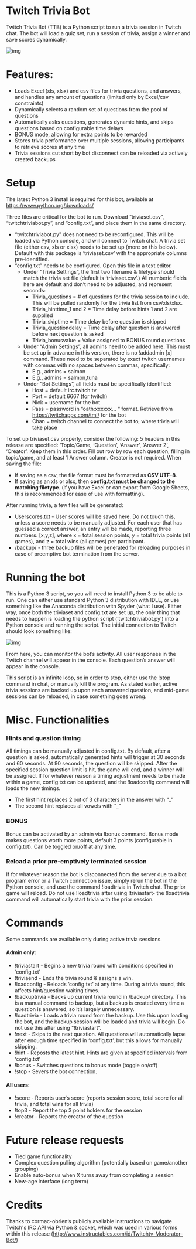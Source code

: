 # Twitch Trivia Bot

Twitch Trivia Bot (TTB) is a Python script to run a trivia session in Twitch chat. The bot will load a quiz set, run a session of trivia, assign a winner and save scores dynamically. 

![img](https://i.imgur.com/m0lVwSI.png)


# Features:
+ Loads Excel (xls, xlsx) and csv files for trivia questions, and answers, and handles any amount of questions (limited only by Excel/csv constraints)
+ Dynamically selects a random set of questions from the pool of questions
+ Automatically asks questions, generates dynamic hints, and skips questions based on configurable time delays
+ BONUS mode, allowing for extra points to be rewarded
+ Stores trivia performance over multiple sessions, allowing participants to retrieve scores at any time
+ Trivia sessions cut short by bot disconnect can be reloaded via actively created backups

# Setup
The latest Python 3 install is required for this bot, available at https://www.python.org/downloads/

Three files are critical for the bot to run. Download “triviaset.csv”, “twitchtriviabot.py”, and “config.txt”, and place them in the same directory. 

+ “twitchtriviabot.py” does not need to be reconfigured. This will be loaded via Python console, and will connect to Twitch chat.
A trivia set file (either csv, xls or xlsx) needs to be set up (more on this below). Default with this package is ‘triviaset.csv’ with the appropriate columns pre-identified. 
+ “config.txt” needs to be configured. Open this file in a text editor.
  + Under “Trivia Settings”, the first two filename & filetype should match the trivia set file (default is ‘triviaset.csv’.) All numberic fields here are default and don’t need to be adjusted, and represent seconds:
    + Trivia_questions = # of questions for the trivia session to include. This will be pulled randomly for the trivia list from csv/xls/xlsx. 
    + Trivia_hinttime_1 and 2 = Time delay before hints 1 and 2 are supplied
    + Trivia_skiptime = Time delay before question is skipped
    + Trivia_questiondelay = Time delay after question is answered before next question is asked
    + Trivia_bonusvalue = Value assigned to BONUS round questions
  + Under “Admin Settings”, all admins need to be added here. This must be set up in advance in this version, there is no !addadmin [x] command. These need to be separated by exact twitch usernames with commas with no spaces between commas, specifically:
    + E.g., admins = salmon
    + E.g., admins = salmon,tuna
  + Under “Bot Settings”, all fields must be specifically identified:
    + Host = default irc.twitch.tv
    + Port = default 6667 (for twitch)
    + Nick = username for the bot
    + Pass = password in “oath:xxxxxx... “ format. Retrieve from https://twitchapps.com/tmi/ for the bot
    + Chan = twitch channel to connect the bot to, where trivia will take place

To set up triviaset.csv properly, consider the following:
5 headers in this release are specified: ‘Topic/Game, ‘Question’, ‘Answer’, ‘Answer 2’, ‘Creator’. Keep them in this order.
Fill out row by row each question, filling in topic/game, and at least 1 Answer column. Creator is not required. 
When saving the file:
+ If saving as a csv, the file format must be formatted as **CSV UTF-8**. 
+ If saving as an xls or xlsx, then **config.txt must be changed to the matching filetype**. (if you have Excel or can export from Google Sheets, this is recommended for ease of use with formatting). 

After running trivia, a few files will be generated:
+ Userscores.txt - User scores will be saved here. Do not touch this, unless a score needs to be manually adjusted. For each user that has guessed a correct answer, an entry will be made, reporting three numbers. [x,y,z], where x = total session points, y = total trivia points (all games), and z = total wins (all games) per participant. 
+ /backup/ - three backup files will be generated for reloading purposes in case of preemptive bot termination from the server.

# Running the bot

This is a Python 3 script, so you will need to install Python 3 to be able to run. One can either use standard Python 3 distribution with IDLE, or use something like the Anaconda distribution with Spyder (what I use). Either way, once both the triviaset and config.txt are set up, the only thing that needs to happen is loading the python script (‘twitchtriviabot.py’) into a Python console and running the script. The initial connection to Twitch should look something like:

![img](https://i.imgur.com/Ds1TL8M.png "img")

From here, you can monitor the bot’s activity. All user responses in the Twitch channel will appear in the console. Each question’s answer will appear in the console. 

This script is an infinite loop, so in order to stop, either use the !stop command in chat, or manually kill the program. As stated earlier, active trivia sessions are backed up upon each answered question, and mid-game sessions can be reloaded, in case something goes wrong. 

# Misc. Functionalities

### Hints and question timing 

All timings can be manually adjusted in config.txt. By default, after a question is asked, automatically generated hints will trigger at 30 seconds and 60 seconds. At 90 seconds, the question will be skipped. After the specified session question limit is hit, the game will end, and a winner will be assigned. If for whatever reason a timing adjustment needs to be made within a game, config.txt can be updated, and the !loadconfig command will loads the new timings. 
+ The first hint replaces 2 out of 3 characters in the answer with “_”
+ The second hint replaces all vowels with “_”

### BONUS

Bonus can be activated by an admin via !bonus command. Bonus mode makes questions worth more points, default 3 points (configurable in config.txt). Can be toggled on/off at any time. 


### Reload a prior pre-emptively terminated session

If for whatever reason the bot is disconnected from the server due to a bot program error or a Twitch connection issue, simply rerun the bot in the Python console, and use the command !loadtrivia in Twitch chat. The prior game will reload.  Do not use !loadtrivia after using !triviastart- the !loadtrivia command will automatically start trivia with the prior session. 



# Commands
Some commands are available only during active trivia sessions.

#### Admin only:
+ !triviastart - Begins a new trivia round with conditions specified in ‘config.txt’
+ !triviaend - Ends the trivia round & assigns a win. 
+ !loadconfig - Reloads ‘config.txt’ at any time. During a trivia round, this affects hint/question waiting times.
+ !backuptrivia - Backs up current trivia round in /backup/ directory. This is a manual command to backup, but a backup is created every time a question is answered, so it’s largely unnecessary. 
+ !loadtrivia - Loads a trivia round from the backup. Use this upon loading the bot, and the backup session will be loaded and trivia will begin. Do not use this after using “!triviastart”. 
+ !next - Skips to the next question. All questions will automatically lapse after enough time specified in ‘config.txt’, but this allows for manually skipping.
+ !hint - Reposts the latest hint. Hints are given at specified intervals from ‘config.txt’
+ !bonus - Switches questions to bonus mode (toggle on/off)
+ !stop - Severs the bot connection. 

#### All users:
+ !score - Reports user’s score (reports session score, total score for all trivia, and total wins for all trivia)
+ !top3 - Report the top 3 point holders for the session
+ !creator - Reports the creator of the question 

# Future release requests
+ Tied game functionality
+ Complex question pulling algorithm (potentially based on game/another grouping)
+ Enable auto-bonus when X turns away from completing a session
+ New-age interface (long term)

# Credits
Thanks to cormac-obrien’s publicly available instructions to navigate Twitch's IRC API via Python & socket, which was used in various forms within this release (http://www.instructables.com/id/Twitchtv-Moderator-Bot/)


